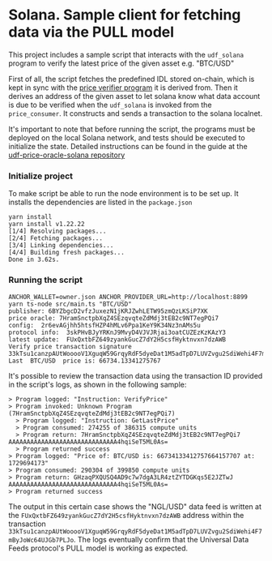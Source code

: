 # Solana. Sample client for fetching data via the PULL model

This project includes a sample script that interacts with the `udf_solana` program to verify the latest price of the given asset e.g. "BTC/USD"

First of all, the script fetches the predefined IDL stored on-chain, which is kept in sync with the [price verifier program](https://github.com/Entangle-Protocol/udf-price-oracle-solana/tree/master/programs/price-consumer-pull) it is derived from.
Then it derives an address of the given asset to let solana know what data account is due to be verified when
the `udf_solana` is invoked from the `price_consumer`. It constructs and sends a transaction to the solana localnet.

It's important to note that before running the script, the programs must be deployed on the local Solana network,
and tests should be executed to initialize the state.
Detailed instructions can be found in the guide at the [udf-price-oracle-solana repository](https://github.com/Entangle-Protocol/udf-price-oracle-solana)

### Initialize project

To make script be able to run the node environment is to be set up. It installs the dependencies are listed in the `package.json`

```shell
yarn install
yarn install v1.22.22
[1/4] Resolving packages...
[2/4] Fetching packages...
[3/4] Linking dependencies...
[4/4] Building fresh packages...
Done in 3.62s.
```

### Running the script

```shell
ANCHOR_WALLET=owner.json ANCHOR_PROVIDER_URL=http://localhost:8899  yarn ts-node src/main.ts "BTC/USD"
publisher: 6BYZbgcD2vfzJuxezN1jKRJZwhLETW95zmQzLKSiP7XK
price oracle: 7HramSnctpbXqZ4SEzqvqteZdMdj3tEB2c9NT7egPQi7
config:  2r6evAGjhh5htsfHZP4hMLv6Ppa1KeY9K34Nz3nAMs5u
protocol info:  3skPHvBJyYRKnJ9MvyD4VJVJRjai3oatCUZEzKzKAzY3
latest update:  FUxQxtbFZ649zyankGucZ7dY2H5csfHyktnvxn7dzAWB
Verify price transaction signature 33kTsu1canzpAUtWooooV1XguqW59GrqyRdF5dyeDat1M5adTpD7LUVZvgu2SdiWehi4F7mByJoWc64UJGb7PLJo
Last  BTC/USD  price is: 66734.13341275767
```

It's possible to review the transaction data using the transaction ID provided in the script's logs, as shown in the following sample:

```
> Program logged: "Instruction: VerifyPrice"
> Program invoked: Unknown Program (7HramSnctpbXqZ4SEzqvqteZdMdj3tEB2c9NT7egPQi7)
  > Program logged: "Instruction: GetLastPrice"
  > Program consumed: 274255 of 386315 compute units
  > Program return: 7HramSnctpbXqZ4SEzqvqteZdMdj3tEB2c9NT7egPQi7 AAAAAAAAAAAAAAAAAAAAAAAAAAAAAA4hqiSeT5ML0As=
  > Program returned success
> Program logged: "Price of: BTC/USD is: 66734133412757664157707 at: 1729694173"
> Program consumed: 290304 of 399850 compute units
> Program return: GHzaqPXQUSQ4AD9c7w7dgA3LR4ztZYTDGKqs5E2JZTwJ AAAAAAAAAAAAAAAAAAAAAAAAAAAAAA4hqiSeT5ML0As=
> Program returned success
```

The output in this certain case shows the "NGL/USD" data feed is written at the `FUxQxtbFZ649zyankGucZ7dY2H5csfHyktnvxn7dzAWB` 
address within the transaction `33kTsu1canzpAUtWooooV1XguqW59GrqyRdF5dyeDat1M5adTpD7LUVZvgu2SdiWehi4F7mByJoWc64UJGb7PLJo`.
The logs eventually confirm that the Universal Data Feeds protocol's PULL model is working as expected.


